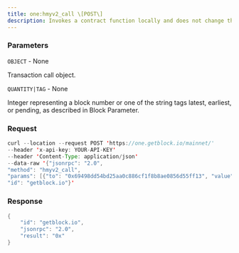```yaml
---
title: one:hmyv2_call \[POST\]
description: Invokes a contract function locally and does not change the state of theblockchain.You can interact with contracts using hmyv2_sendRawTransaction orhmyv2_call.If revert reason is enabled with --revert-reason-enabled, the hmyv2_callerror response will include the revert reason.
---
```


### Parameters


`OBJECT` - None

Transaction call object.

`QUANTITY|TAG` - None

Integer representing a block number or one of the string tags latest,
earliest, or pending, as described in Block Parameter.

### Request

``` java
curl --location --request POST 'https://one.getblock.io/mainnet/' 
--header 'x-api-key: YOUR-API-KEY' 
--header 'Content-Type: application/json' 
--data-raw '{"jsonrpc": "2.0",
"method": "hmyv2_call",
"params": [{"to": "0x69498dd54bd25aa0c886cf1f8b8ae0856d55ff13", "value": "0x1"}, "latest"],
"id": "getblock.io"}'
```

###  Response

``` java
{
    "id": "getblock.io",
    "jsonrpc": "2.0",
    "result": "0x"
}
```

